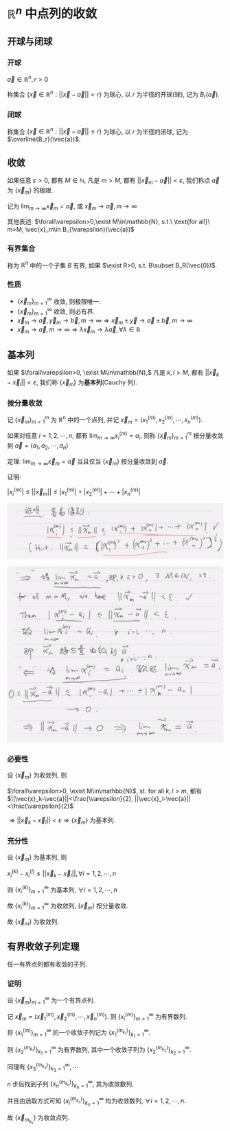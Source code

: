 # $\mathbb{R}^n$ 中点列的收敛

## 开球与闭球

### 开球

$\vec{a}\in\mathbb{R}^n,r>0$

称集合 $\{\vec{x}\in\mathbb{R}^n:||\vec{x}-\vec{a}||<r\}$ 为球心, 以 $r$ 为半径的开球(球), 记为 $B_r(\vec{a})$.

### 闭球

称集合 $\{\vec{x}\in\mathbb{R}^n:||\vec{x}-\vec{a}||\leq r\}$ 为球心, 以 $r$ 为半径的闭球, 记为 $\overline{B_r}(\vec{a})$.


## 收敛

如果任意 $\varepsilon>0$, 都有 $M\in\mathbb{N}$, 凡是 $m>M$, 都有 $||\vec{x}_m-\vec{a}||<\varepsilon$, 我们称点 $\vec{a}$ 为 $\{\vec{x}_m\}$ 的极限.

记为 $\displaystyle\lim_{m\to \infty}\vec{x}_m=\vec{a}$, 或 $\vec{x}_m\to \vec{a}, m\to\infty$

其他表述: $\forall\varepsilon>0,\exist M\in\mathbb{N}, s.t.\ \text{for all}\ m>M, \vec{x}_m\in B_{\varepsilon}(\vec{a})$

### 有界集合

称为 $\mathbb{R}^n$ 中的一个子集 $B$ 有界, 如果 $\exist R>0, s.t. B\subset B_R(\vec{0})$.

### 性质

* $\{\vec{x}_m\}_{m=1}^\infty$ 收敛, 则极限唯一.
* $\{\vec{x}_m\}_{m=1}^\infty$ 收敛, 则必有界.
* $\vec{x}_m\to \vec{a}, \vec{y}_m\to\vec{b}, m\to\infty \Rightarrow \vec{x}_m\pm\vec{y}\to\vec{a}\pm\vec{b}, m\to\infty$
* $\vec{x}_m\to\vec{a}, m\to\infty \Rightarrow \lambda\vec{x}_m\to\lambda\vec{a}, \forall \lambda\in\mathbb{R}$


## 基本列

如果 $\forall\varepsilon>0, \exist M\in\mathbb{N},$ 凡是 $k,l>M$, 都有 $||\vec{x}_k-\vec{x}_l||<\varepsilon$, 我们称 $\{\vec{x}_m\}$ 为**基本列**(Cauchy 列).

### 按分量收敛

记 $\{\vec{x}_m\}_{m=1}^m$ 为 $\mathbb{R}^n$ 中的一个点列, 并记 $\vec{x}_m=(x_1^{(m)},x_2^{(m)},\cdots,x_n^{(m)})$.

如果对任意 $i=1,2,\cdots ,n$, 都有 $\displaystyle\lim_{m\to \infty}x_i^{(m)}=a_i$, 则称 $\{\vec{x}_m\}_{m=1}^m$ 按分量收敛到 $\vec{a}=(a_1,a_2,\cdots,a_n)$

定理: $\displaystyle\lim_{m\to \infty}\vec{x}_m=\vec{a}$ 当且仅当 $\{\vec{x}_m\}$ 按分量收敛到 $\vec{a}$.

证明:

$|x_i^{(m)}|\leq ||\vec{x}_m||\leq|x_1^{(m)}|+|x_2^{(m)}|+\cdots +|x_n^{(m)}|$

![](2021-03-02-10-10-58.png)

![](2021-03-02-10-11-18.png)

### 必要性

设 $\{\vec{x}_m\}$ 为收敛列, 则

$\forall\varepsilon>0, \exist M\in\mathbb{N}$, st. for all $k,l>m$, 都有 $||\vec{x}_k-\vec{a}||<\frac{\varepsilon}{2}, ||\vec{x}_l-\vec{a}||<\frac{\varepsilon}{2}$

$\Rightarrow ||\vec{x}_k-\vec{x}_l||<\varepsilon \Rightarrow \{\vec{x}_m\}$ 为基本列.

### 充分性

设 $\{\vec{x}_m\}$ 为基本列, 则

$x_i^{(k)}-x_i^{(l)}\leq ||\vec{x}_k-\vec{x}_l||, \forall i=1,2,\cdots,n$

则 $\{x_i^{(k)}\}_{m=1}^{\infty}$ 为基本列, $\forall i=1,2,\cdots,n$

故 $\{x_i^{(k)}\}_{m=1}^{\infty}$ 为收敛列, $\{\vec{x}_m\}$ 按分量收敛.

故 $\{\vec{x}_m\}$ 为收敛列.


## 有界收敛子列定理

任一有界点列都有收敛的子列.

### 证明

设 $\{\vec{x}_m\}_{m=1}^{\infty}$ 为一个有界点列.

记 $\vec{x}_m=(\vec{x}^{(m)}_1,\vec{x}^{(m)}_2,\cdots,\vec{x}^{(m)}_n)$. 则 $\{x_i^{(m)}\}_{m=1}^{\infty}$ 为有界数列.

将 $\{x_1^{(m)}\}_{m=1}^{\infty}$ 的一个收敛子列记为 $\{x_1^{(m_{k_1})}\}_{k_1=1}^{\infty}$.

则 $\{x_2^{(m_{k_1})}\}_{k_1=1}^{\infty}$ 为有界数列, 其中一个收敛子列为 $\{x_2^{(m_{k_2})}\}_{k_2=1}^{\infty}$.

同理有 $\{x_3^{(m_{k_3})}\}_{k_3=1}^{\infty}, \cdots$

$n$ 步后找到子列 $\{x_n^{(m_{k_n})}\}_{k_n=1}^{\infty}$, 其为收敛数列.

并且由选取方式可知 $\{x_i^{(m_{k_n})}\}_{k_n=1}^{\infty}$ 均为收敛数列, $\forall i = 1,2,\cdots,n$.

故 $\{\vec{x}_{m_{k_n}}\}$ 为收敛点列.